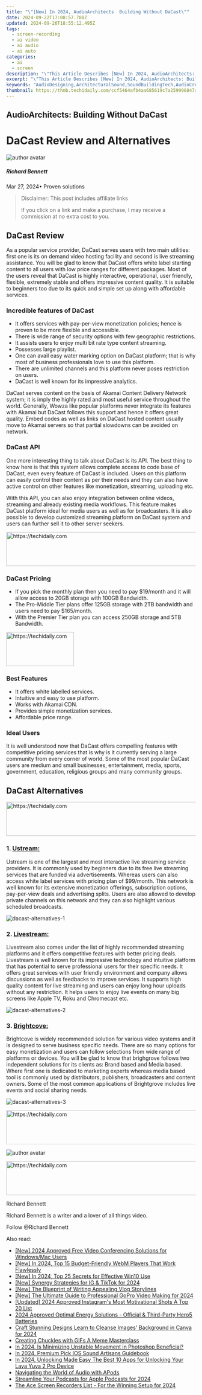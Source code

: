 ```yaml
---
title: "\"[New] In 2024, AudioArchitects  Building Without DaCast\""
date: 2024-09-22T17:08:57.788Z
updated: 2024-09-26T18:55:12.495Z
tags: 
  - screen-recording
  - ai video
  - ai audio
  - ai auto
categories: 
  - ai
  - screen
description: "\"This Article Describes [New] In 2024, AudioArchitects: Building Without DaCast\""
excerpt: "\"This Article Describes [New] In 2024, AudioArchitects: Building Without DaCast\""
keywords: "AudioDesigning,ArchitecturalSound,SoundBuildingTech,AudioCreationProcess,NonDaCastEngineering,SonicConstruction,AcousticDesignInnovations"
thumbnail: https://thmb.techidaily.com/ccf5464afb4aa685619c7a259990847a57c5c05dab74619d5212fa55287fa1c5.jpg
---
```


## AudioArchitects: Building Without DaCast

# DaCast Review and Alternatives

![author avatar](https://images.wondershare.com/filmora/article-images/richard-bennett.jpg)

##### Richard Bennett

 Mar 27, 2024• Proven solutions

>  Disclaimer: This post includes affiliate links
>
>  If you click on a link and make a purchase, I may receive a commission at no extra cost to you.
>

## DaCast Review

 As a popular service provider, DaCast serves users with two main utilities: first one is its on demand video hosting facility and second is live streaming assistance. You will be glad to know that DaCast offers white label starting content to all users with low price ranges for different packages. Most of the users reveal that DaCast is highly interactive, operational, user friendly, flexible, extremely stable and offers impressive content quality. It is suitable to beginners too due to its quick and simple set up along with affordable services.

### Incredible features of DaCast

* It offers services with pay-per-view monetization policies; hence is proven to be more flexible and accessible.
* There is wide range of security options with few geographic restrictions.
* It assists users to enjoy multi bit rate type content streaming.
* Possesses large playlist.
* One can avail easy water marking option on DaCast platform; that is why most of business professionals love to use this platform.
* There are unlimited channels and this platform never poses restriction on users.
* DaCast is well known for its impressive analytics.

 DaCast serves content on the basis of Akamai Content Delivery Network system; it is imply the highly rated and most useful service throughout the world. Generally, Wowza like popular platforms never integrate its features with Akamai but DaCast follows this support and hence it offers great quality. Embed codes as well as links on DaCast hosted content usually move to Akamai servers so that partial slowdowns can be avoided on network.

### DaCast API

 One more interesting thing to talk about DaCast is its API. The best thing to know here is that this system allows complete access to code base of DaCast, even every feature of DaCast is included. Users on this platform can easily control their content as per their needs and they can also have active control on other features like monetization, streaming, uploading etc.

 With this API, you can also enjoy integration between online videos, streaming and already existing media workflows. This feature makes DaCast platform ideal for media users as well as for broadcasters. It is also possible to develop customized streaming platform on DaCast system and users can further sell it to other server seekers.

<!-- affiliate ads begin -->
<a href="https://appsumo.8odi.net/c/5597632/2129738/7443" target="_top" id="2129738">
  <img src="//a.impactradius-go.com/display-ad/7443-2129738" border="0" alt="https://techidaily.com" width="728" height="90"/>
</a>
<img height="0" width="0" src="https://appsumo.8odi.net/i/5597632/2129738/7443" style="position:absolute;visibility:hidden;" border="0" />
<!-- affiliate ads end -->

### DaCast Pricing

* If you pick the monthly plan then you need to pay $19/month and it will allow access to 20GB storage with 100GB Bandwidth.
* The Pro-Middle Tier plans offer 125GB storage with 2TB bandwidth and users need to pay $165/month.
* With the Premier Tier plan you can access 250GB storage and 5TB Bandwidth.

<!-- affiliate ads begin -->
<a href="https://aligracehair.sjv.io/c/5597632/2135411/19272" target="_top" id="2135411">
  <img src="//a.impactradius-go.com/display-ad/19272-2135411" border="0" alt="https://techidaily.com" width="180" height="90"/>
</a>
<img height="0" width="0" src="https://aligracehair.sjv.io/i/5597632/2135411/19272" style="position:absolute;visibility:hidden;" border="0" />
<!-- affiliate ads end -->

### Best Features

* It offers white labelled services.
* Intuitive and easy to use platform.
* Works with Akamai CDN.
* Provides simple monetization services.
* Affordable price range.

### Ideal Users

 It is well understood now that DaCast offers compelling features with competitive pricing services that is why is it currently serving a large community from every corner of world. Some of the most popular DaCast users are medium and small businesses, entertainment, media, sports, government, education, religious groups and many community groups.

## DaCast Alternatives

<!-- affiliate ads begin -->
<a href="https://unicoeye.pxf.io/c/5597632/2134241/18498" target="_top" id="2134241">
  <img src="//a.impactradius-go.com/display-ad/18498-2134241" border="0" alt="https://techidaily.com" width="728" height="90"/>
</a>
<img height="0" width="0" src="https://unicoeye.pxf.io/i/5597632/2134241/18498" style="position:absolute;visibility:hidden;" border="0" />
<!-- affiliate ads end -->

### 1. [Ustream:](http://www.ustream.tv/)

 Ustream is one of the largest and most interactive live streaming service providers. It is commonly used by beginners due to its free live streaming services that are funded via advertisements. Whereas users can also access white label services with pricing plan of $99/month. This network is well known for its extensive monetization offerings, subscription options, pay-per-view deals and advertising splits. Users are also allowed to develop private channels on this network and they can also highlight various scheduled broadcasts.

![dacast-alternatives-1](https://images.wondershare.com/filmora/article-images/dacast-alternatives-1.jpg)

### 2. [Livestream:](https://livestream.com/)

 Livestream also comes under the list of highly recommended streaming platforms and it offers competitive features with better pricing deals. Livestream is well known for its impressive technology and intuitive platform that has potential to serve professional users for their specific needs. It offers great services with user friendly environment and company allows discussions as well as feedbacks to improve services. It supports high quality content for live streaming and users can enjoy long hour uploads without any restriction. It helps users to enjoy live events on many big screens like Apple TV, Roku and Chromecast etc.

![dacast-alternatives-2](https://images.wondershare.com/filmora/article-images/dacast-alternatives-2.jpg)

### 3. [Brightcove:](https://www.brightcove.com/en/online-video-platform)

 Brightcove is widely recommended solution for various video systems and it is designed to serve business specific needs. There are so many options for easy monetization and users can follow selections from wide range of platforms or devices. You will be glad to know that brighgrove follows two independent solutions for its clients as: Brand based and Media based. Where first one is dedicated to marketing experts whereas media based tool is commonly used by distributors, publishers, broadcasters and content owners. Some of the most common applications of Brightgrove includes live events and social sharing needs.

![dacast-alternatives-3](https://images.wondershare.com/filmora/article-images/dacast-alternatives-3.jpg)

<!-- affiliate ads begin -->
<a href="https://imp.i357552.net/c/5597632/1013424/11832" target="_top" id="1013424">
  <img src="//a.impactradius-go.com/display-ad/11832-1013424" border="0" alt="https://techidaily.com" width="728" height="90"/>
</a>
<img height="0" width="0" src="https://imp.i357552.net/i/5597632/1013424/11832" style="position:absolute;visibility:hidden;" border="0" />
<!-- affiliate ads end -->

![author avatar](https://images.wondershare.com/filmora/article-images/richard-bennett.jpg)

<!-- affiliate ads begin -->
<a href="https://appsumo.8odi.net/c/5597632/2082536/7443" target="_top" id="2082536">
  <img src="//a.impactradius-go.com/display-ad/7443-2082536" border="0" alt="https://techidaily.com" width="728" height="90"/>
</a>
<img height="0" width="0" src="https://appsumo.8odi.net/i/5597632/2082536/7443" style="position:absolute;visibility:hidden;" border="0" />
<!-- affiliate ads end -->

Richard Bennett

Richard Bennett is a writer and a lover of all things video.

Follow @Richard Bennett


<ins class="adsbygoogle"
     style="display:block"
     data-ad-format="autorelaxed"
     data-ad-client="ca-pub-7571918770474297"
     data-ad-slot="1223367746"></ins>



<ins class="adsbygoogle"
     style="display:block"
     data-ad-client="ca-pub-7571918770474297"
     data-ad-slot="8358498916"
     data-ad-format="auto"
     data-full-width-responsive="true"></ins>


<span class="atpl-alsoreadstyle">Also read:</span>
<div><ul>
<li><a href="https://on-screen-recording.techidaily.com/new-2024-approved-free-video-conferencing-solutions-for-windowsmac-users/"><u>[New] 2024 Approved Free Video Conferencing Solutions for Windows/Mac Users</u></a></li>
<li><a href="https://article-knowledge.techidaily.com/new-in-2024-top-15-budget-friendly-webm-players-that-work-flawlessly/"><u>[New] In 2024, Top 15 Budget-Friendly WebM Players That Work Flawlessly</u></a></li>
<li><a href="https://article-knowledge.techidaily.com/new-in-2024-top-25-secrets-for-effective-win10-use/"><u>[New] In 2024, Top 25 Secrets for Effective Win10 Use</u></a></li>
<li><a href="https://article-knowledge.techidaily.com/new-synergy-strategies-for-ig-and-tiktok-for-2024/"><u>[New] Synergy Strategies for IG & TikTok for 2024</u></a></li>
<li><a href="https://article-knowledge.techidaily.com/new-the-blueprint-of-writing-appealing-vlog-storylines/"><u>[New] The Blueprint of Writing Appealing Vlog Storylines</u></a></li>
<li><a href="https://article-knowledge.techidaily.com/new-the-ultimate-guide-to-professional-gopro-video-making-for-2024/"><u>[New] The Ultimate Guide to Professional GoPro Video Making for 2024</u></a></li>
<li><a href="https://instagram-clips.techidaily.com/updated-2024-approved-instagrams-most-motivational-shots-a-top-20-list/"><u>[Updated] 2024 Approved Instagram's Most Motivational Shots A Top 20 List</u></a></li>
<li><a href="https://extra-skills.techidaily.com/2024-approved-optimal-energy-solutions-official-and-third-party-hero5-batteries/"><u>2024 Approved Optimal Energy Solutions - Official & Third-Party Hero5 Batteries</u></a></li>
<li><a href="https://extra-lessons.techidaily.com/craft-stunning-designs-learn-to-cleanse-images-background-in-canva-for-2024/"><u>Craft Stunning Designs Learn to Cleanse Images' Background in Canva for 2024</u></a></li>
<li><a href="https://article-tips.techidaily.com/creating-chuckles-with-gifs-a-meme-masterclass/"><u>Creating Chuckles with GIFs A Meme Masterclass</u></a></li>
<li><a href="https://extra-support.techidaily.com/in-2024-is-minimizing-unstable-movement-in-photoshop-beneficial/"><u>In 2024, Is Minimizing Unstable Movement in Photoshop Beneficial?</u></a></li>
<li><a href="https://article-knowledge.techidaily.com/in-2024-premium-pick-ios-sound-artisans-guidebook/"><u>In 2024, Premium Pick IOS Sound Artisans Guidebook</u></a></li>
<li><a href="https://android-unlock.techidaily.com/in-2024-unlocking-made-easy-the-best-10-apps-for-unlocking-your-lava-yuva-2-pro-device-by-drfone-android/"><u>In 2024, Unlocking Made Easy The Best 10 Apps for Unlocking Your Lava Yuva 2 Pro Device</u></a></li>
<li><a href="https://article-knowledge.techidaily.com/navigating-the-world-of-audio-with-apods/"><u>Navigating the World of Audio with APods</u></a></li>
<li><a href="https://fox-info.techidaily.com/streamline-your-podcasts-for-apple-podcasts-for-2024/"><u>Streamline Your Podcasts for Apple Podcasts for 2024</u></a></li>
<li><a href="https://screen-video-capture.techidaily.com/the-ace-screen-recorders-list-for-the-winning-setup-for-2024/"><u>The Ace Screen Recorders List - For the Winning Setup for 2024</u></a></li>
</ul></div>

